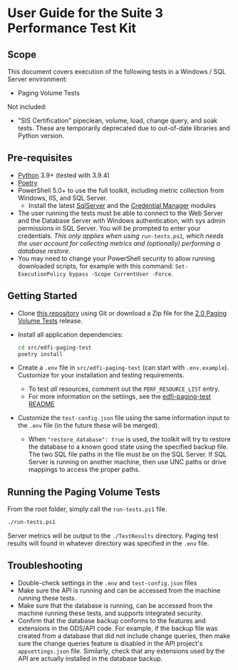 # User Guide for the Suite 3 Performance Test Kit

## Scope

This document covers execution of the following tests in a Windows / SQL Server
environment:

* Paging Volume Tests

Not included:

* "SIS Certification" pipeclean, volume, load, change query, and soak tests.
  These are temporarily deprecated due to out-of-date libraries and Python
  version.

## Pre-requisites

* [Python](https://www.python.org/) 3.9+ (tested with 3.9.4)
* [Poetry](https://python-poetry.org/)
* PowerShell 5.0+ to use the full toolkit, including metric collection from
  Windows, IIS, and SQL Server.
  * Install the latest
    [SqlServer](https://www.powershellgallery.com/packages/Sqlserver) and the
    [Credential
    Manager](https://www.powershellgallery.com/packages/CredentialManager/2.0)
    modules
* The user running the tests must be able to connect to the Web Server and the
  Database Server with Windows authentication, with sys admin permissions in SQL
  Server. You will be prompted to enter your credentials. _This only applies
  when using `run-tests.ps1`, which needs the user account for collecting
  metrics and (optionally) performing a database restore_.
* You may need to change your PowerShell security to allow running downloaded
  scripts, for example with this command: `Set-ExecutionPolicy bypass -Scope
  CurrentUser -Force`.

## Getting Started

* Clone [this
  repository](https://github.com/Ed-Fi-Exchange-OSS/Suite-3-Performance-Testing)
  using Git or download a Zip file for the [2.0 Paging Volume
  Tests](https://github.com/Ed-Fi-Exchange-OSS/Suite-3-Performance-Testing/releases)
  release.
* Install all application dependencies:

  ```bash
  cd src/edfi-paging-test
  poetry install
  ```

* Create a `.env` file in `src/edfi-paging-test` (can start with
  `.env.example`). Customize for your installation and testing requirements.
  * To test _all_ resources, comment out the `PERF_RESOURCE_LIST` entry.
  * For more information on the settings, see the [edfi-paging-test
    README](../src/edfi-paging-test/README.md)
* Customize the `test-config.json` file using the same information input to the
  `.env` file (in the future these will be merged).
  * When `"restore_database": true` is used, the toolkit will try to restore the
    database to a known good state using the specified backup file. The two SQL
    file paths in the file must be on the SQL Server. If SQL Server is running
    on another machine, then use UNC paths or drive mappings to access the
    proper paths.

## Running the Paging Volume Tests

From the root folder, simply call the `run-tests.ps1` file.

```bash
./run-tests.ps1
```

Server metrics will be output to the `./TestResults` directory. Paging test
results will found in whatever directory was specified in the `.env` file.

## Troubleshooting

* Double-check settings in the `.env` and `test-config.json` files
* Make sure the API is running and can be accessed from the machine running
  these tests.
* Make sure that the database is running, can be accessed from the machine
  running these tests, and supports integrated security.
* Confirm that the database backup conforms to the features and extensions in
  the ODS/API code. For example, if the backup file was created from a database
  that did not include change queries, then make sure the change queries feature
  is disabled in the API project's `appsettings.json` file. Similarly, check
  that any extensions used by the API are actually installed in the database
  backup.
